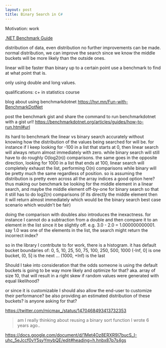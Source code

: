 ```yaml
---
layout: post
title: Binary Search in C#
---
```


Motivation: work

[.NET Benchmark Guide](https://benchmarkdotnet.org/articles/guides/getting-started.html)

distribution of data, even distribution no further improvements can be made.
normal distribution, we can improve the search since we know the middle buckets will be more likely than the outside ones.

linear will be faster than binary up to a certain point
use a benchmark to find at what point that is.

only using double and long values.

qualifications: c+ in statistics course

blog about using benchmarkdotnet
<https://hyr.mn/Fun-with-BenchmarkDotNet>

post the benchmark gist and share the command to run benchmarkdotnet with a gist url!
<https://benchmarkdotnet.org/articles/guides/how-to-run.html#url>

its hard to benchmark the linear vs binary search accurately without knowing how the distribution of the values being searched for will be.
for instance if I keep looking for -100 in a list that starts at 0, then linear search will always return almost immediately with zero. while binary search will still have to do roughly O(log2(n)) comparisons.
the same goes in the opposite direction, looking for 1000 in a list that ends at 100, linear search will completely exhaust the list, performing O(n) comparisons while binary will be pretty much the same regardless of position.
so is assuming the distribution is pretty even across all the array indices a good option here? thus making our benchmark be looking for the middle element in a linear search, and maybe the middle element off-by-one for binary search so that it still has to do log2(n) comparisons (if its directly the middle element then it will return almost immediately which would be the binary search best case scenario which wouldn't be fair)

doing the comparison with doubles also introduces the inexactness. for instance I cannot do a subtraction from a double and then compare it to an element in the list since it be slightly off.
e.g. 3.0 - 2.0 = 1.000000000001. say 1.0 was one of the elements in the list, the search might return the incorrect index?

so in the library I contribute to for work, there is a histogram. it has default bucket boundaries of: 0, 5, 10, 25, 50, 75, 100, 250, 500, 1000
(-Inf, 0] is one bucket,
(0, 5] is the next
...
(1000, +Inf) is the last

Should I take into consideration that the odds someone is using the default buckets is going to be way more likely and optimize for that? aka. array of size 10, that will result in a right skew if random values were generated with equal likelihood?

or since it is customizable I should also allow the end-user to customize their performance? be also providing an estimated distribution of these buckets? is anyone asking for that?

<https://twitter.com/micmax_/status/1470468493413732353>
> am I really thinking about reusing a binary sort function I wrote 6 years ago..

https://docs.google.com/document/d/1Met4Oz8ERXR9I7bucS_I-uhc_5eJccf0vY5syYmybQE/edit#heading=h.hnbx87p7s4gs
